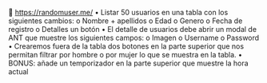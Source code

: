  https://randomuser.me/
• Listar 50 usuarios en una tabla con los siguientes cambios: o Nombre + apellidos o Edad o Genero o Fecha de registro o Detalles un botón • El detalle de usuarios debe abrir un modal de ANT que muestre los siguientes campos: o Imagen o Username o Password • Crearemos fuera de la tabla dos botones en la parte superior que nos permitan filtrar por hombre o por mujer lo que se muestra en la tabla. • BONUS: añade un temporizador en la parte superior que muestre la hora actual
